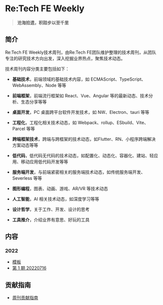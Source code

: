 #  Re:Tech FE Weekly

> **沧海拾遗，积跬步以至千里**

## 简介

Re:Tech FE Weekly技术周刊，由Re:Tech FE团队维护整理的技术周刊，从团队专注的研究技术方向出发，深入挖掘业界热点，聚焦技术动态。

技术周刊内容分类主要包括如下：

- **基础技术**，前端领域的基础技术内容，如 ECMAScript、TypeScript、WebAssembly、Node 等等

- **前端框架**，前端流行框架如 React、Vue、Angular 等的最新动态、技术分析、生态分享等等

- **桌面开发**，PC 桌面跨平台软件开发技术，如 NW、Electron、tauri 等等

- **工程化**，工程化相关技术动态，如 Webpack、rollup、ESbuild、Vite、Parcel 等等

- **跨端框架技术**，跨端与跨框架的技术动态，如Flutter、RN、小程序跨端解决方案动态等等

- **低代码**，低代码无代码的技术动态，如配置化、动态化、容器化、建站、轻应用、移动应用低代码开发等等

- **服务端开发**，与前端紧密相关的服务端技术动态，如传统服务端开发、Severless 等等

- **图形编程**，图表、动画、游戏、AR/VR 等技术动态
  
- **人工智能**，AI 相关技术动态，如深度学习等等

- **设计哲学**，关于工作、开发、设计的思考

- **工具推介**，介绍业界有意思、好玩的工具

## 内容

### 2022

- [模板](https://github.com/retech-fe/weekly/blob/main/articles/000.md)
- [第 1 期 20220716](https://github.com/retech-fe/weekly/blob/main/articles/001.md)

## 贡献指南

- [周刊贡献指南](https://github.com/retech-fe/weekly/wiki/%E5%91%A8%E5%88%8A%E8%B4%A1%E7%8C%AE%E6%8C%87%E5%8D%97)
